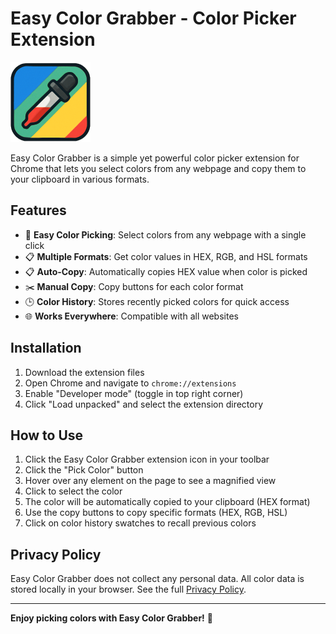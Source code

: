 # Easy Color Grabber - Color Picker Extension
![Easy Color Grabber Logo](assets/icons/icon128.png)

Easy Color Grabber is a simple yet powerful color picker extension for Chrome that lets you select colors from any webpage and copy them to your clipboard in various formats.

## Features
- 🎨 **Easy Color Picking**: Select colors from any webpage with a single click
- 📋 **Multiple Formats**: Get color values in HEX, RGB, and HSL formats
- 📋 **Auto-Copy**: Automatically copies HEX value when color is picked
- ✂️ **Manual Copy**: Copy buttons for each color format
- 🕒 **Color History**: Stores recently picked colors for quick access
- 🌐 **Works Everywhere**: Compatible with all websites

## Installation
1. Download the extension files
2. Open Chrome and navigate to `chrome://extensions`
3. Enable "Developer mode" (toggle in top right corner)
4. Click "Load unpacked" and select the extension directory

## How to Use
1. Click the Easy Color Grabber extension icon in your toolbar
2. Click the "Pick Color" button
3. Hover over any element on the page to see a magnified view
4. Click to select the color
5. The color will be automatically copied to your clipboard (HEX format)
6. Use the copy buttons to copy specific formats (HEX, RGB, HSL)
7. Click on color history swatches to recall previous colors

## Privacy Policy

Easy Color Grabber does not collect any personal data. All color data is stored locally in your browser. See the full [Privacy Policy](https://shahidifraheem.github.io/easy-color-grabber-extension/privacy-policy.html).

---

**Enjoy picking colors with Easy Color Grabber!** 🎨